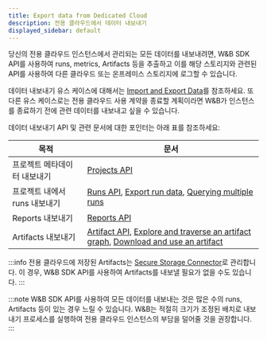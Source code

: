 ```yaml
---
title: Export data from Dedicated Cloud
description: 전용 클라우드에서 데이터 내보내기
displayed_sidebar: default
---
```


당신의 전용 클라우드 인스턴스에서 관리되는 모든 데이터를 내보내려면, W&B SDK API를 사용하여 runs, metrics, Artifacts 등을 추출하고 이를 해당 스토리지와 관련된 API를 사용하여 다른 클라우드 또는 온프레미스 스토리지에 로그할 수 있습니다.

데이터 내보내기 유스 케이스에 대해서는 [Import and Export Data](../track/public-api-guide#export-data)를 참조하세요. 또 다른 유스 케이스로는 전용 클라우드 사용 계약을 종료할 계획이라면 W&B가 인스턴스를 종료하기 전에 관련 데이터를 내보내고 싶을 수 있습니다. 

데이터 내보내기 API 및 관련 문서에 대한 포인터는 아래 표를 참조하세요:

| 목적 | 문서 |
|---------|---------------|
| 프로젝트 메타데이터 내보내기 | [Projects API](../../ref/python/public-api/api#projects) |
| 프로젝트 내에서 runs 내보내기 | [Runs API](../../ref/python/public-api/api#runs), [Export run data](../track/public-api-guide#export-run-data), [Querying multiple runs](../track/public-api-guide#querying-multiple-runs) |
| Reports 내보내기 | [Reports API](../../ref/python/public-api/api#reports) |
| Artifacts 내보내기 | [Artifact API](../../ref/python/public-api/api#artifact), [Explore and traverse an artifact graph](../artifacts/explore-and-traverse-an-artifact-graph/#use-the-api-to-track-lineage), [Download and use an artifact](../artifacts/download-and-use-an-artifact#download-and-use-an-artifact-stored-on-wb) |

:::info
전용 클라우드에 저장된 Artifacts는 [Secure Storage Connector](./data-security/secure-storage-connector)로 관리합니다. 이 경우, W&B SDK API를 사용하여 Artifacts를 내보낼 필요가 없을 수도 있습니다.
:::

:::note
W&B SDK API를 사용하여 모든 데이터를 내보내는 것은 많은 수의 runs, Artifacts 등이 있는 경우 느릴 수 있습니다. W&B는 적절히 크기가 조정된 배치로 내보내기 프로세스를 실행하여 전용 클라우드 인스턴스의 부담을 덜어줄 것을 권장합니다.
:::
